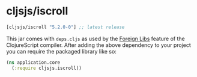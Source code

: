 # cljsjs/iscroll

[](dependency)
```clojure
[cljsjs/iscroll "5.2.0-0"] ;; latest release
```
[](/dependency)

This jar comes with `deps.cljs` as used by the [Foreign Libs][flibs] feature
of the ClojureScript compiler. After adding the above dependency to your project
you can require the packaged library like so:

```clojure
(ns application.core
  (:require cljsjs.iscroll))
```

[flibs]: https://clojurescript.org/reference/packaging-foreign-deps
